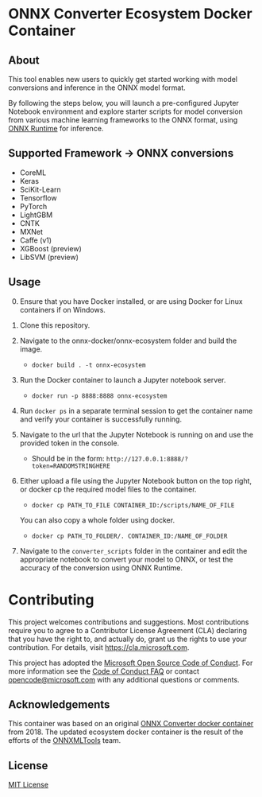 # ONNX Converter Ecosystem Docker Container

## About

This tool enables new users to quickly get started working with model conversions and inference in the ONNX model format.

By following the steps below, you will launch a pre-configured Jupyter Notebook environment and explore starter scripts for model conversion from various machine learning frameworks to the ONNX format, using [ONNX Runtime](https://aka.ms/onnxruntime) for inference.

## Supported Framework -> ONNX conversions
- CoreML
- Keras
- SciKit-Learn
- Tensorflow
- PyTorch
- LightGBM
- CNTK
- MXNet
- Caffe (v1)
- XGBoost (preview)
- LibSVM (preview)

## Usage

0. Ensure that you have Docker installed, or are using Docker for Linux containers if on Windows.

1. Clone this repository.

2. Navigate to the onnx-docker/onnx-ecosystem folder and build the image.
    - `docker build . -t onnx-ecosystem`

3. Run the Docker container to launch a Jupyter notebook server.
    - `docker run -p 8888:8888 onnx-ecosystem`

4. Run `docker ps` in a separate terminal session to get the container name and verify your container is successfully running.

5. Navigate to the url that the Jupyter Notebook is running on and use the provided token in the console.
    - Should be in the form: `http://127.0.0.1:8888/?token=RANDOMSTRINGHERE`  

6. Either upload a file using the Jupyter Notebook button on the top right, or docker cp the required model files to the container.
    - `docker cp PATH_TO_FILE CONTAINER_ID:/scripts/NAME_OF_FILE`

    You can also copy a whole folder using docker.
    - `docker cp PATH_TO_FOLDER/. CONTAINER_ID:/NAME_OF_FOLDER`

7. Navigate to the `converter_scripts` folder in the container and edit the appropriate notebook to convert your model to ONNX, or test the accuracy of the conversion using ONNX Runtime.

# Contributing

This project welcomes contributions and suggestions.  Most contributions require you to agree to a
Contributor License Agreement (CLA) declaring that you have the right to, and actually do, grant us
the rights to use your contribution. For details, visit https://cla.microsoft.com.

This project has adopted the [Microsoft Open Source Code of Conduct](https://opensource.microsoft.com/codeofconduct/).
For more information see the [Code of Conduct FAQ](https://opensource.microsoft.com/codeofconduct/faq/) or
contact [opencode@microsoft.com](mailto:opencode@microsoft.com) with any additional questions or comments.

## Acknowledgements
This container was based on an original [ONNX Converter docker container](https://github.com/Microsoft/onnxconverter) from 2018. The updated ecosystem docker container is the result of the efforts of the [ONNXMLTools](https://github.com/onnx/onnxmltools) team.

## License
[MIT License](../LICENSE)
